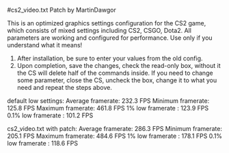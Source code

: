 #cs2_video.txt Patch by MartinDawgor

This is an optimized graphics settings configuration for the CS2 game, which consists of mixed settings including CS2, CSGO, Dota2.
All parameters are working and configured for performance. Use only if you understand what it means!

1. After installation, be sure to enter your values ​​from the old config.
2. Upon completion, save the changes, check the read-only box, without it the CS will delete half of the commands inside.
If you need to change some parameter, close the CS, uncheck the box, change it to what you need and repeat the steps above.

default low settings:
Average framerate: 232.3 FPS
Minimum framerate: 125.8 FPS
Maximum framerate: 461.8 FPS
1% low framerate : 123.9 FPS
0.1% low framerate : 101.2 FPS

cs2_video.txt with patch:
Average framerate: 286.3 FPS
Minimum framerate: 205.1 FPS
Maximum framerate: 484.6 FPS
1% low framerate : 178.1 FPS
0.1% low framerate : 118.6 FPS
